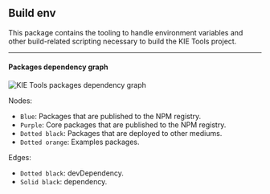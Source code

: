 ## Build env

This package contains the tooling to handle environment variables and other build-related scripting necessary to build the KIE Tools project.

---

#### Packages dependency graph

![KIE Tools packages dependency graph](https://g.gravizo.com/source/svg?https%3A%2F%2Fraw.githubusercontent.com%2Fkiegroup%2Fkie-tools%2Fmain%2Fpackages%2Fbuild-env%2Fgraph.dot)

Nodes:

- `Blue`: Packages that are published to the NPM registry.
- `Purple`: Core packages that are published to the NPM registry.
- `Dotted black`: Packages that are deployed to other mediums.
- `Dotted orange`: Examples packages.

Edges:

- `Dotted black`: devDependency.
- `Solid black`: dependency.
